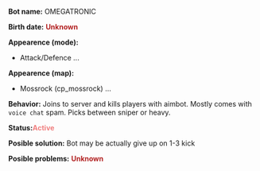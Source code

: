 **Bot name:** OMEGATRONIC

**Birth date:** <span style="color:firebrick">**Unknown**</span>

**Appearence (mode):**
 - Attack/Defence
 ...

**Appearence (map):**
 - Mossrock (cp_mossrock)
 ...


**Behavior:** Joins to server and kills players with aimbot. Mostly comes with `voice chat` spam. Picks between sniper or heavy.

**Status:**<span style="color:lightcoral">**Active**</span>

**Posible solution:** Bot may be actually give up on 1-3 kick

**Posible problems:** <span style="color:firebrick">**Unknown**</span>